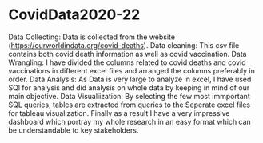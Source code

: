 # CovidData2020-22
 Data Collecting: Data is collected from the website (https://ourworldindata.org/covid-deaths).
 Data cleaning: This csv file contains both covid death information as well as covid vaccination.
 Data Wrangling: I have divided the columns related to covid deaths and covid vaccinations in different excel files and arranged the columns preferably in order.
 Data Analysis: As Data is very large to analyze in excel, I have used SQl for analysis and did analysis on whole data by keeping in mind of our main objective.
 Data Visualiization: By selecting the few most immportant SQL queries, tables are extracted from queries to the Seperate excel files for tableau visualization.
 Finally as a result I have a very impressive dashboard which portray my whole research in an easy format which can be understandable to key stakeholders.
